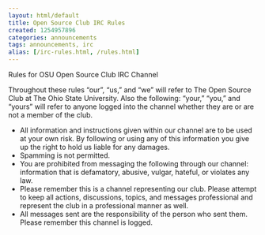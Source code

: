 ```yaml
---
layout: html/default
title: Open Source Club IRC Rules
created: 1254957896
categories: announcements
tags: announcements, irc
alias: [/irc-rules.html, /rules.html]
---
```


Rules for OSU Open Source Club IRC Channel

Throughout these rules “our”, “us,” and “we” will refer to The Open Source Club at The Ohio State University. Also the following: “your,” “you,” and “yours” will refer to anyone logged into the channel whether they are or are not a member of the club.

*   All information and instructions given within our channel are to be used at your own risk. By following or using any of this information you give up the right to hold us liable for any damages.
*   Spamming is not permitted.
*   You are prohibited from messaging the following through our channel: information that is defamatory, abusive, vulgar, hateful, or violates any law.
*   Please remember this is a channel representing our club. Please attempt to keep all actions, discussions, topics, and messages professional and represent the club in a professional manner as well.
*   All messages sent are the responsibility of the person who sent them. Please remember this channel is logged.
